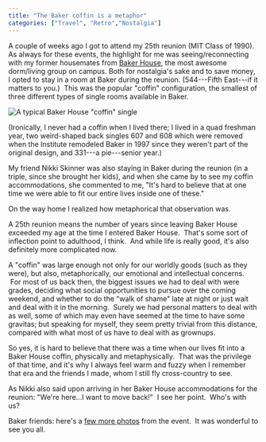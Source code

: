 ```yaml
---
title: "The Baker coffin is a metaphor"
categories: ["Travel", "Retro","Nostalgia"]
---
```


A couple of weeks ago I got to attend my 25th reunion (MIT Class of
1990). As always for these events, the highlight for me was
seeing/reconnecting with my former housemates from [Baker
House](https://baker.mit.edu/about/), the most awesome dorm/living
group on campus. Both for nostalgia's sake and to save money, I opted
to stay in a room at Baker during the reunion. (544---Fifth East---if
it matters to you.)  This was the popular "coffin" configuration, the
smallest of three different types of single rooms available in Baker.

![A typical Baker House "coffin"
single](/assets/img/2015-06-19-baker-coffin-metaphor/IMG_3436.jpeg)

(Ironically, I never had a coffin when I lived there; I lived in a
quad freshman year, two weird-shaped back singles 607 and 608 which
were removed when the Institute remodeled Baker in 1997 since they
weren't part of the original design, and 331---a pie---senior year.)

My friend Nikki Skinner was also staying in Baker during the reunion
(in a triple, since she brought her kids), and when she came by to see
my coffin accommodations, she commented to me, "It's hard to believe
that at one time we were able to fit our entire lives inside one of
these."

On the way home I realized how metaphorical that observation was.

A 25th reunion means the number of years since leaving Baker House
exceeded my age at the time I entered Baker House.  That's some sort
of inflection point to adulthood, I think.  And while life is really
good, it's also definitely more complicated now.

A "coffin" was large enough not only for our worldly goods (such as
they were), but also, metaphorically, our emotional and intellectual
concerns.  For most of us back then, the biggest issues we had to deal
with were grades, deciding what social opportunities to pursue over
the coming weekend, and whether to do the "walk of shame" late at
night or just wait and deal with it in the morning.  Surely we had
personal matters to deal with as well, some of which may even have
seemed at the time to have some gravitas; but speaking for myself,
they seem pretty trivial from this distance, compared with what most
of us have to deal with as grownups.

So yes, it is hard to believe that there was a time when our lives fit
into a Baker House coffin, physically and metaphysically.  That was
the privilege of that time, and it's why I always feel warm and fuzzy
when I remember that era and the friends I made, whom I still fly
cross-country to see.

As Nikki also said upon arriving in her Baker House accommodations for
the reunion: "We're here...I want to move back!"  I see her
point.  Who's with us?

Baker friends: here's a [few more
photos](https://picasaweb.google.com/106393172339930014751/MIT25thReunion02) from
the event.  It was wonderful to see you all.
